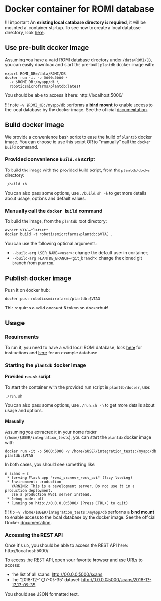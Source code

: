 Docker container for ROMI database
==================================

!!! important
    An **existing local database directory is required**, it will be mounted at container startup.
    To see how to create a local database directory, look [here](../install/plantdb_setup.md#initialize-a-romi-database).


## Use pre-built docker image

Assuming you have a valid ROMI database directory under `/data/ROMI/DB`, you can easily download and start the pre-built `plantdb` docker image with:

```shell
export ROMI_DB=/data/ROMI/DB
docker run -it -p 5000:5000 \
  -v $ROMI_DB:/myapp/db \
  roboticsmicrofarms/plantdb:latest
```

You should be able to access it here: http://localhost:5000/

!!! note
    `-v $ROMI_DB:/myapp/db` performs a **bind mount** to enable access to the local database by the docker image. See the
    official [documentation](https://docs.docker.com/storage/bind-mounts/).

## Build docker image

We provide a convenience bash script to ease the build of `plantdb` docker image.
You can choose to use this script OR to "manually" call the `docker build` command.

### Provided convenience `build.sh` script

To build the image with the provided build script, from the `plantdb/docker` directory:

```shell
./build.sh
```

You can also pass some options, use `./build.sh -h` to get more details about usage, options and default values.

### Manually call the `docker build` command

To build the image, from the `plantdb` root directory:

```shell
export VTAG="latest"
docker build -t roboticsmicrofarms/plantdb:$VTAG .
```

You can use the following optional arguments:

* `--build-arg USER_NAME=<user>`: change the default user in container;
* `--build-arg PLANTDB_BRANCH=<git_branch>`: change the cloned git branch from `plantdb`.

## Publish docker image

Push it on docker hub:

```shell
docker push roboticsmicrofarms/plantdb:$VTAG
```

This requires a valid account & token on dockerhub!

## Usage

### Requirements

To run it, you need to have a valid local ROMI database, look [here](../install/plantdb_setup.md/#initialize-a-romi-database) for instructions and [here](https://db.romi-project.eu/models/test_db.tar.gz) for an example database.

### Starting the `plantdb` docker image

#### Provided `run.sh` script

To start the container with the provided run script in `plantdb/docker`, use:

```shell
./run.sh
```

You can also pass some options, use `./run.sh -h` to get more details about usage and options.

#### Manually

Assuming you extracted it in your home folder (`/home/$USER/integration_tests`), you can start the `plantdb` docker image with:

```shell
docker run -it -p 5000:5000 -v /home/$USER/integration_tests:/myapp/db plantdb:$VTAG
```

In both cases, you should see something like:

```
n scans = 2
 * Serving Flask app "romi_scanner_rest_api" (lazy loading)
 * Environment: production
   WARNING: This is a development server. Do not use it in a production deployment.
   Use a production WSGI server instead.
 * Debug mode: off
 * Running on http://0.0.0.0:5000/ (Press CTRL+C to quit)
```

!!! tip
    `-v /home/$USER/integration_tests:/myapp/db` performs a **bind mount** to enable access to the local database by the docker image.
    See the official Docker [documentation](https://docs.docker.com/storage/bind-mounts/).

### Accessing the REST API

Once it's up, you should be able to access the REST API here: http://localhost:5000/

To access the REST API, open your favorite browser and use URLs to access:

* the list of all scans: http://0.0.0.0:5000/scans
* the '2018-12-17_17-05-35' dataset: http://0.0.0.0:5000/scans/2018-12-17_17-05-35

You should see JSON formatted text.

